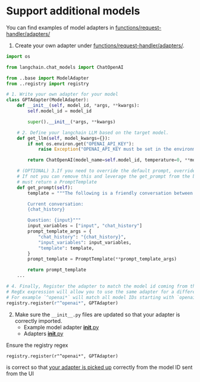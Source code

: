 # Support additional models

You can find examples of model adapters in [functions/request-handler/adapters/](./functions/request-handler/adapters/)


1. Create your own adapter under [functions/request-handler/adapters/](./functions/request-handler/adapters/).

```python
import os

from langchain.chat_models import ChatOpenAI

from ..base import ModelAdapter
from ..registry import registry

# 1. Write your own adapter for your model
class GPTAdapter(ModelAdapter):
    def __init__(self, model_id, *args, **kwargs):
        self.model_id = model_id

        super().__init__(*args, **kwargs)

    # 2. Define your langchain LLM based on the target model.
    def get_llm(self, model_kwargs={}):
        if not os.environ.get("OPENAI_API_KEY"):
            raise Exception("OPENAI_API_KEY must be set in the environment")

        return ChatOpenAI(model_name=self.model_id, temperature=0, **model_kwargs)

    # (OPTIONAL) 3.If you need to override the default prompt, override the get_prompt method.
    # If not you can remove this and leverage the get_prompt from the base adapater.
    # must return a PromptTemplate
    def get_prompt(self):
        template = """The following is a friendly conversation between a human and an AI. If the AI does not know the answer to a question, it truthfully says it does not know.

        Current conversation:
        {chat_history}

        Question: {input}"""
        input_variables = ["input", "chat_history"]
        prompt_template_args = {
            "chat_history": "{chat_history}",
            "input_variables": input_variables,
            "template": template,
        }
        prompt_template = PromptTemplate(**prompt_template_args)

        return prompt_template
    ...

# 4. Finally, Register the adapter to match the model id coming from the select UI
# RegEx expression will allow you to use the same adapter for a different models matching your regex.
# For example `^openai*` will match all model IDs starting with `openai` such `openai.gpt-4`
registry.register(r"^openai*", GPTAdapter)
```

2. Make sure the `__init__.py` files are updated so that your adapter is correctly imported.
   - Example model adapter [__init__.py](./functions/request-handler/adapters/openai/gpt.py)
   - Adapters [__init__.py](./functions/request-handler/adapters/__init__.py)

Ensure the registry regex

```
registry.register(r"^openai*", GPTAdapter)
```

is correct so that [your adapter is picked up](./functions/request-handler/index.py#L177) correctly from the model ID sent from the UI
